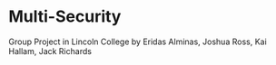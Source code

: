 # Multi-Security
Group Project in Lincoln College by Eridas Alminas, Joshua Ross, Kai Hallam, Jack Richards
